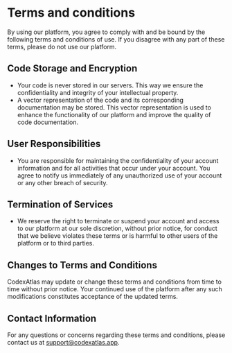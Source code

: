 # Terms and conditions

By using our platform, you agree to comply with and be bound by the following terms and conditions of use. If you disagree with any part of these terms, please do not use our platform.

## Code Storage and Encryption

- Your code is never stored in our servers. This way we ensure the confidentiality and integrity of your intellectual property.
- A vector representation of the code and its corresponding documentation may be stored. This vector representation is used to enhance the functionality of our platform and improve the quality of code documentation.

## User Responsibilities
- You are responsible for maintaining the confidentiality of your account information and for all activities that occur under your account. You agree to notify us immediately of any unauthorized use of your account or any other breach of security.

## Termination of Services
- We reserve the right to terminate or suspend your account and access to our platform at our sole discretion, without prior notice, for conduct that we believe violates these terms or is harmful to other users of the platform or to third parties.

## Changes to Terms and Conditions

CodexAtlas may update or change these terms and conditions from time to time without prior notice. Your continued use of the platform after any such modifications constitutes acceptance of the updated terms.

## Contact Information

For any questions or concerns regarding these terms and conditions, please contact us at support@codexatlas.app.
